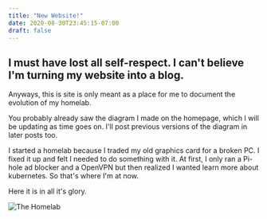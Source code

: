 ```yaml
---
title: "New Website!"
date: 2020-08-30T23:45:15-07:00
draft: false
---
```


## I must have lost all self-respect. I can't believe I'm turning my website into a blog.

Anyways, this is site is only meant as a place for me to document the evolution of my homelab.

You probably already saw the diagram I made on the homepage, which I will be updating as time goes on. I'll post previous versions of the diagram in later posts too.

I started a homelab because I traded my old graphics card for a broken PC. I fixed it up and felt I needed to do something with it.
At first, I only ran a Pi-hole ad blocker and a OpenVPN but then realized I wanted learn more about kubernetes. So that's where I'm at now.

Here it is in all it's glory.

![The Homelab](homelab_pic.jpg)
